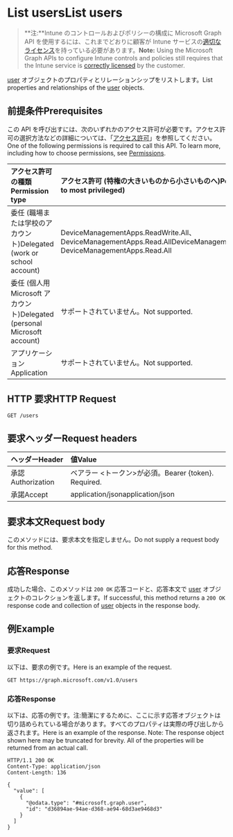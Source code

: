 # <a name="list-users"></a><span data-ttu-id="fea9c-101">List users</span><span class="sxs-lookup"><span data-stu-id="fea9c-101">List users</span></span>

> <span data-ttu-id="fea9c-102">**注:**Intune のコントロールおよびポリシーの構成に Microsoft Graph API を使用するには、これまでどおりに顧客が Intune サービスの[適切なライセンス](https://go.microsoft.com/fwlink/?linkid=839381)を持っている必要があります。</span><span class="sxs-lookup"><span data-stu-id="fea9c-102">**Note:** Using the Microsoft Graph APIs to configure Intune controls and policies still requires that the Intune service is [correctly licensed](https://go.microsoft.com/fwlink/?linkid=839381) by the customer.</span></span>

<span data-ttu-id="fea9c-103">[user](../resources/intune_mam_user.md) オブジェクトのプロパティとリレーションシップをリストします。</span><span class="sxs-lookup"><span data-stu-id="fea9c-103">List properties and relationships of the [user](../resources/intune_mam_user.md) objects.</span></span>
## <a name="prerequisites"></a><span data-ttu-id="fea9c-104">前提条件</span><span class="sxs-lookup"><span data-stu-id="fea9c-104">Prerequisites</span></span>
<span data-ttu-id="fea9c-p101">この API を呼び出すには、次のいずれかのアクセス許可が必要です。アクセス許可の選択方法などの詳細については、「[アクセス許可](../../../concepts/permissions_reference.md)」を参照してください。</span><span class="sxs-lookup"><span data-stu-id="fea9c-p101">One of the following permissions is required to call this API. To learn more, including how to choose permissions, see [Permissions](../../../concepts/permissions_reference.md).</span></span>

|<span data-ttu-id="fea9c-107">アクセス許可の種類</span><span class="sxs-lookup"><span data-stu-id="fea9c-107">Permission type</span></span>|<span data-ttu-id="fea9c-108">アクセス許可 (特権の大きいものから小さいものへ)</span><span class="sxs-lookup"><span data-stu-id="fea9c-108">Permissions (from least to most privileged)</span></span>|
|:---|:---|
|<span data-ttu-id="fea9c-109">委任 (職場または学校のアカウント)</span><span class="sxs-lookup"><span data-stu-id="fea9c-109">Delegated (work or school account)</span></span>|<span data-ttu-id="fea9c-110">DeviceManagementApps.ReadWrite.All、DeviceManagementApps.Read.All</span><span class="sxs-lookup"><span data-stu-id="fea9c-110">DeviceManagementApps.ReadWrite.All, DeviceManagementApps.Read.All</span></span>|
|<span data-ttu-id="fea9c-111">委任 (個人用 Microsoft アカウント)</span><span class="sxs-lookup"><span data-stu-id="fea9c-111">Delegated (personal Microsoft account)</span></span>|<span data-ttu-id="fea9c-112">サポートされていません。</span><span class="sxs-lookup"><span data-stu-id="fea9c-112">Not supported.</span></span>|
|<span data-ttu-id="fea9c-113">アプリケーション</span><span class="sxs-lookup"><span data-stu-id="fea9c-113">Application</span></span>|<span data-ttu-id="fea9c-114">サポートされていません。</span><span class="sxs-lookup"><span data-stu-id="fea9c-114">Not supported.</span></span>|

## <a name="http-request"></a><span data-ttu-id="fea9c-115">HTTP 要求</span><span class="sxs-lookup"><span data-stu-id="fea9c-115">HTTP Request</span></span>
<!-- {
  "blockType": "ignored"
}
-->
``` http
GET /users
```

## <a name="request-headers"></a><span data-ttu-id="fea9c-116">要求ヘッダー</span><span class="sxs-lookup"><span data-stu-id="fea9c-116">Request headers</span></span>
|<span data-ttu-id="fea9c-117">ヘッダー</span><span class="sxs-lookup"><span data-stu-id="fea9c-117">Header</span></span>|<span data-ttu-id="fea9c-118">値</span><span class="sxs-lookup"><span data-stu-id="fea9c-118">Value</span></span>|
|:---|:---|
|<span data-ttu-id="fea9c-119">承認</span><span class="sxs-lookup"><span data-stu-id="fea9c-119">Authorization</span></span>|<span data-ttu-id="fea9c-120">ベアラー &lt;トークン&gt;が必須。</span><span class="sxs-lookup"><span data-stu-id="fea9c-120">Bearer {token}. Required.</span></span>|
|<span data-ttu-id="fea9c-121">承諾</span><span class="sxs-lookup"><span data-stu-id="fea9c-121">Accept</span></span>|<span data-ttu-id="fea9c-122">application/json</span><span class="sxs-lookup"><span data-stu-id="fea9c-122">application/json</span></span>|

## <a name="request-body"></a><span data-ttu-id="fea9c-123">要求本文</span><span class="sxs-lookup"><span data-stu-id="fea9c-123">Request body</span></span>
<span data-ttu-id="fea9c-124">このメソッドには、要求本文を指定しません。</span><span class="sxs-lookup"><span data-stu-id="fea9c-124">Do not supply a request body for this method.</span></span>

## <a name="response"></a><span data-ttu-id="fea9c-125">応答</span><span class="sxs-lookup"><span data-stu-id="fea9c-125">Response</span></span>
<span data-ttu-id="fea9c-126">成功した場合、このメソッドは `200 OK` 応答コードと、応答本文で [user](../resources/intune_mam_user.md) オブジェクトのコレクションを返します。</span><span class="sxs-lookup"><span data-stu-id="fea9c-126">If successful, this method returns a `200 OK` response code and collection of [user](../resources/intune_mam_user.md) objects in the response body.</span></span>

## <a name="example"></a><span data-ttu-id="fea9c-127">例</span><span class="sxs-lookup"><span data-stu-id="fea9c-127">Example</span></span>
### <a name="request"></a><span data-ttu-id="fea9c-128">要求</span><span class="sxs-lookup"><span data-stu-id="fea9c-128">Request</span></span>
<span data-ttu-id="fea9c-129">以下は、要求の例です。</span><span class="sxs-lookup"><span data-stu-id="fea9c-129">Here is an example of the request.</span></span>
``` http
GET https://graph.microsoft.com/v1.0/users
```

### <a name="response"></a><span data-ttu-id="fea9c-130">応答</span><span class="sxs-lookup"><span data-stu-id="fea9c-130">Response</span></span>
<span data-ttu-id="fea9c-p102">以下は、応答の例です。注:簡潔にするために、ここに示す応答オブジェクトは切り詰められている場合があります。すべてのプロパティは実際の呼び出しから返されます。</span><span class="sxs-lookup"><span data-stu-id="fea9c-p102">Here is an example of the response. Note: The response object shown here may be truncated for brevity. All of the properties will be returned from an actual call.</span></span>
``` http
HTTP/1.1 200 OK
Content-Type: application/json
Content-Length: 136

{
  "value": [
    {
      "@odata.type": "#microsoft.graph.user",
      "id": "d36894ae-94ae-d368-ae94-68d3ae9468d3"
    }
  ]
}
```



